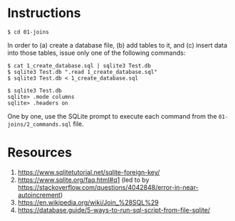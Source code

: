 # Instructions

```
$ cd 01-joins
```

In order to (a) create a database file,
(b) add tables to it, and (c) insert data into those tables,
issue only one of the following commands:
```
$ cat 1_create_database.sql | sqlite3 Test.db
$ sqlite3 Test.db ".read 1_create_database.sql"
$ sqlite3 Test.db < 1_create_database.sql
```

```
$ sqlite3 Test.db
sqlite> .mode columns
sqlite> .headers on
```

One by one, use the SQLite prompt to execute each command from the
`01-joins/2_commands.sql` file.

# Resources

1. https://www.sqlitetutorial.net/sqlite-foreign-key/
2. https://www.sqlite.org/faq.html#q1
  (led to by https://stackoverflow.com/questions/4042848/error-in-near-autoincrement)
3. https://en.wikipedia.org/wiki/Join_%28SQL%29
4. https://database.guide/5-ways-to-run-sql-script-from-file-sqlite/
